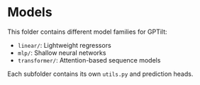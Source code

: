 # Models

This folder contains different model families for GPTilt:

- `linear/`: Lightweight regressors
- `mlp/`: Shallow neural networks
- `transformer/`: Attention-based sequence models

Each subfolder contains its own `utils.py` and prediction heads.
